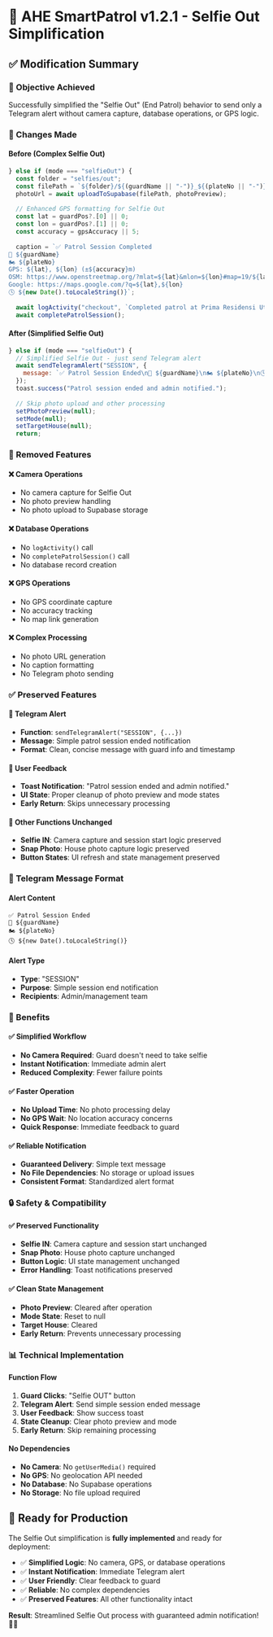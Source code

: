 # 🔄 AHE SmartPatrol v1.2.1 - Selfie Out Simplification

## ✅ **Modification Summary**

### **🎯 Objective Achieved**
Successfully simplified the "Selfie Out" (End Patrol) behavior to send only a Telegram alert without camera capture, database operations, or GPS logic.

### **🔧 Changes Made**

#### **Before (Complex Selfie Out)**
```javascript
} else if (mode === "selfieOut") {
  const folder = "selfies/out";
  const filePath = `${folder}/${(guardName || "-")}_${(plateNo || "-")}_${ts}.jpg`;
  photoUrl = await uploadToSupabase(filePath, photoPreview);
  
  // Enhanced GPS formatting for Selfie Out
  const lat = guardPos?.[0] || 0;
  const lon = guardPos?.[1] || 0;
  const accuracy = gpsAccuracy || 5;
  
  caption = `✅ Patrol Session Completed
👤 ${guardName}
🏍️ ${plateNo}
GPS: ${lat}, ${lon} (±${accuracy}m)
OSM: https://www.openstreetmap.org/?mlat=${lat}&mlon=${lon}#map=19/${lat}/${lon}
Google: https://maps.google.com/?q=${lat},${lon}
🕓 ${new Date().toLocaleString()}`;
  
  await logActivity("checkout", `Completed patrol at Prima Residensi Utama`);
  await completePatrolSession();
```

#### **After (Simplified Selfie Out)**
```javascript
} else if (mode === "selfieOut") {
  // Simplified Selfie Out - just send Telegram alert
  await sendTelegramAlert("SESSION", {
    message: `✅ Patrol Session Ended\n👤 ${guardName}\n🏍️ ${plateNo}\n🕓 ${new Date().toLocaleString()}`
  });
  toast.success("Patrol session ended and admin notified.");
  
  // Skip photo upload and other processing
  setPhotoPreview(null);
  setMode(null);
  setTargetHouse(null);
  return;
```

### **🚫 Removed Features**

#### **❌ Camera Operations**
- No camera capture for Selfie Out
- No photo preview handling
- No photo upload to Supabase storage

#### **❌ Database Operations**
- No `logActivity()` call
- No `completePatrolSession()` call
- No database record creation

#### **❌ GPS Operations**
- No GPS coordinate capture
- No accuracy tracking
- No map link generation

#### **❌ Complex Processing**
- No photo URL generation
- No caption formatting
- No Telegram photo sending

### **✅ Preserved Features**

#### **📱 Telegram Alert**
- **Function**: `sendTelegramAlert("SESSION", {...})`
- **Message**: Simple patrol session ended notification
- **Format**: Clean, concise message with guard info and timestamp

#### **🎯 User Feedback**
- **Toast Notification**: "Patrol session ended and admin notified."
- **UI State**: Proper cleanup of photo preview and mode states
- **Early Return**: Skips unnecessary processing

#### **🔄 Other Functions Unchanged**
- **Selfie IN**: Camera capture and session start logic preserved
- **Snap Photo**: House photo capture logic preserved
- **Button States**: UI refresh and state management preserved

### **📱 Telegram Message Format**

#### **Alert Content**
```
✅ Patrol Session Ended
👤 ${guardName}
🏍️ ${plateNo}
🕓 ${new Date().toLocaleString()}
```

#### **Alert Type**
- **Type**: "SESSION"
- **Purpose**: Simple session end notification
- **Recipients**: Admin/management team

### **🎯 Benefits**

#### **✅ Simplified Workflow**
- **No Camera Required**: Guard doesn't need to take selfie
- **Instant Notification**: Immediate admin alert
- **Reduced Complexity**: Fewer failure points

#### **✅ Faster Operation**
- **No Upload Time**: No photo processing delay
- **No GPS Wait**: No location accuracy concerns
- **Quick Response**: Immediate feedback to guard

#### **✅ Reliable Notification**
- **Guaranteed Delivery**: Simple text message
- **No File Dependencies**: No storage or upload issues
- **Consistent Format**: Standardized alert format

### **🔒 Safety & Compatibility**

#### **✅ Preserved Functionality**
- **Selfie IN**: Camera capture and session start unchanged
- **Snap Photo**: House photo capture unchanged
- **Button Logic**: UI state management unchanged
- **Error Handling**: Toast notifications preserved

#### **✅ Clean State Management**
- **Photo Preview**: Cleared after operation
- **Mode State**: Reset to null
- **Target House**: Cleared
- **Early Return**: Prevents unnecessary processing

### **📊 Technical Implementation**

#### **Function Flow**
1. **Guard Clicks**: "Selfie OUT" button
2. **Telegram Alert**: Send simple session ended message
3. **User Feedback**: Show success toast
4. **State Cleanup**: Clear photo preview and mode
5. **Early Return**: Skip remaining processing

#### **No Dependencies**
- **No Camera**: No `getUserMedia()` required
- **No GPS**: No geolocation API needed
- **No Database**: No Supabase operations
- **No Storage**: No file upload required

## 🚀 **Ready for Production**

The Selfie Out simplification is **fully implemented** and ready for deployment:

- ✅ **Simplified Logic**: No camera, GPS, or database operations
- ✅ **Instant Notification**: Immediate Telegram alert
- ✅ **User Friendly**: Clear feedback to guard
- ✅ **Reliable**: No complex dependencies
- ✅ **Preserved Features**: All other functionality intact

**Result**: Streamlined Selfie Out process with guaranteed admin notification! 🚀💯
